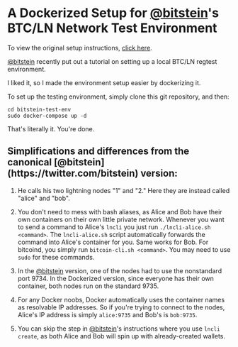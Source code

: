 # A Dockerized Setup for [@bitstein](https://twitter.com/bitstein)'s BTC/LN Network Test Environment

To view the original setup instructions, [click here](https://medium.com/@bitstein/setting-up-a-bitcoin-lightning-network-test-environment-ab967167594a).

[@bitstein](https://twitter.com/bitstein) recently put out a tutorial on setting up a local BTC/LN regtest environment.

I liked it, so I made the environment setup easier by dockerizing it.

To set up the testing environment, simply clone this git repository, and then:

```
cd bitstein-test-env
sudo docker-compose up -d
```

That's literally it. You're done.

<h2>Simplifications and differences from the canonical [@bitstein](https://twitter.com/bitstein) version:</h2>

1. He calls his two lightning nodes "1" and "2." Here they are instead called "alice" and "bob".

2. You don't need to mess with bash aliases, as Alice and Bob have their own containers on their own little private network. Whenever you want to send a command to Alice's `lncli` you just run `./lncli-alice.sh <command>`. The `lncli-alice.sh` script automatically forwards the command into Alice's container for you. Same works for Bob. For bitcoind, you simply run `bitcoin-cli.sh <command>`. You may need to use `sudo` for these commands.

3. In the [@bitstein](https://twitter.com/bitstein) version, one of the nodes had to use the nonstandard port 9734. In the Dockerized version, since everyone has their own container, both nodes run on the standard 9735.

4. For any Docker noobs, Docker automatically uses the container names as resolvable IP addresses. So if you're trying to connect to the nodes, Alice's IP address is simply `alice:9735` and Bob's is `bob:9735`.

5. You can skip the step in [@bitstein](https://twitter.com/bitstein)'s instructions where you use `lncli create`, as both Alice and Bob will spin up with already-created wallets.
